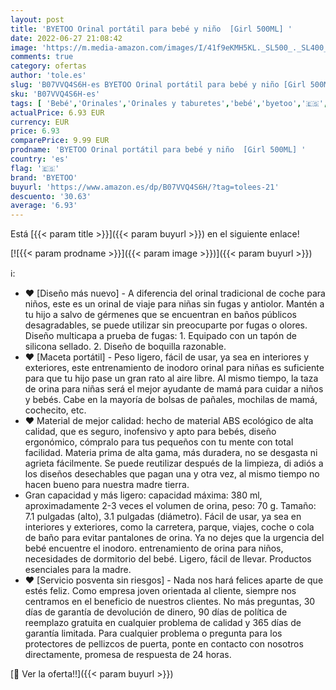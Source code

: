```yaml
---
layout: post
title: 'BYETOO Orinal portátil para bebé y niño  [Girl 500ML] '
date: 2022-06-27 21:08:42
image: 'https://m.media-amazon.com/images/I/41f9eKMH5KL._SL500_._SL400_.jpg'
comments: true
category: ofertas
author: 'tole.es'
slug: 'B07VVQ4S6H-es BYETOO Orinal portátil para bebé y niño [Girl 500ML]'
sku: 'B07VVQ4S6H-es'
tags: [ 'Bebé','Orinales','Orinales y taburetes','bebé','byetoo','🇪🇸', ]
actualPrice: 6.93 EUR
currency: EUR
price: 6.93
comparePrice: 9.99 EUR
prodname: 'BYETOO Orinal portátil para bebé y niño  [Girl 500ML] '
country: 'es'
flag: '🇪🇸'
brand: 'BYETOO'
buyurl: 'https://www.amazon.es/dp/B07VVQ4S6H/?tag=tolees-21'
descuento: '30.63'
average: '6.93'
---
```


Está [{{< param title >}}]({{< param buyurl >}}) en el siguiente enlace!

[![{{< param prodname >}}]({{< param image >}})]({{< param buyurl >}})

ℹ️:

- ❤️️ [Diseño más nuevo] - A diferencia del orinal tradicional de coche para niños, este es un orinal de viaje para niñas sin fugas y antiolor. Mantén a tu hijo a salvo de gérmenes que se encuentran en baños públicos desagradables, se puede utilizar sin preocuparte por fugas o olores. Diseño multicapa a prueba de fugas: 1. Equipado con un tapón de silicona sellado. 2. Diseño de boquilla razonable.
- ❤️️ [Maceta portátil] - Peso ligero, fácil de usar, ya sea en interiores y exteriores, este entrenamiento de inodoro orinal para niñas es suficiente para que tu hijo pase un gran rato al aire libre. Al mismo tiempo, la taza de orina para niñas será el mejor ayudante de mamá para cuidar a niños y bebés. Cabe en la mayoría de bolsas de pañales, mochilas de mamá, cochecito, etc.
- ❤️️ Material de mejor calidad: hecho de material ABS ecológico de alta calidad, que es seguro, inofensivo y apto para bebés, diseño ergonómico, cómpralo para tus pequeños con tu mente con total facilidad. Materia prima de alta gama, más duradera, no se desgasta ni agrieta fácilmente. Se puede reutilizar después de la limpieza, di adiós a los diseños desechables que pagan una y otra vez, al mismo tiempo no hacen bueno para nuestra madre tierra.
- Gran capacidad y más ligero: capacidad máxima: 380 ml, aproximadamente 2-3 veces el volumen de orina, peso: 70 g. Tamaño: 7.1 pulgadas (alto), 3.1 pulgadas (diámetro). Fácil de usar, ya sea en interiores y exteriores, como la carretera, parque, viajes, coche o cola de baño para evitar pantalones de orina. Ya no dejes que la urgencia del bebé encuentre el inodoro. entrenamiento de orina para niños, necesidades de dormitorio del bebé. Ligero, fácil de llevar. Productos esenciales para la madre.
- ❤️️ [Servicio posventa sin riesgos] - Nada nos hará felices aparte de que estés feliz. Como empresa joven orientada al cliente, siempre nos centramos en el beneficio de nuestros clientes. No más preguntas, 30 días de garantía de devolución de dinero, 90 días de política de reemplazo gratuita en cualquier problema de calidad y 365 días de garantía limitada. Para cualquier problema o pregunta para los protectores de pellizcos de puerta, ponte en contacto con nosotros directamente, promesa de respuesta de 24 horas.

[🛒 Ver la oferta!!]({{< param buyurl >}})
